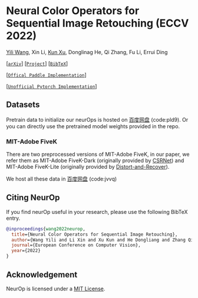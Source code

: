# Neural Color Operators for Sequential Image Retouching (ECCV 2022)

[Yili Wang](https://yili.host/), Xin Li, [Kun Xu](https://cg.cs.tsinghua.edu.cn/people/~kun/), Donglinag He, Qi Zhang, Fu Li, Errui Ding

[[`arXiv`](https://arxiv.org/abs/2207.08080)] [[`Project`](https://amberwangyili.github.io/neurop)] [[`BibTeX`](#CitingNeurOp)] 

[[`Offical Paddle Implementation`](https://github.com/amberwangyili/neurop)] 

[[`Unofficial Pytorch Implementation`](https://github.com/amberwangyili/neurop-pytorch)] 


## Datasets

Pretrain data to initialize our neurOps is hosted on [百度网盘](https://pan.baidu.com/s/1r9zyYzD2-GuNGgu2dSKAYg) (code:pld9). 
Or you can directly use the pretrained model weights provided in the repo.

### MIT-Adobe FiveK


There are two preprocessed versions of MIT-Adobe FiveK, in our paper, we refer them as MIT-Adobe FiveK-Dark (originally provided by [CSRNet](https://github.com/hejingwenhejingwen/CSRNet)) and MIT-Adobe FiveK-Lite (originally provided by [Distort-and-Recover](https://github.com/Jongchan/DISTORT-AND-RECOVER-CVPR18)). 

We host all these data in [百度网盘](https://pan.baidu.com/s/1GD1VzZhSoRG6qOQ55u2buQ) (code:jvvq)




## <a name="CitingNeurOp"></a>Citing NeurOp

If you find neurOp useful in your research, please use the following BibTeX entry.

```BibTeX
@inproceedings{wang2022neurop,
  title={Neural Color Operators for Sequential Image Retouching},
  author={Wang Yili and Li Xin and Xu Kun and He Dongliang and Zhang Qi and Li Fu and Ding Errui},
  journal={European Conference on Computer Vision},
  year={2022}
}
```

## Acknowledgement

NeurOp is licensed under a [MIT License](LICENSE).
